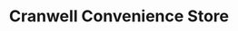 ---
title: "Cranwell Convenience Store"
url: /cranwell/cranwell-convenience-store/
shop: Lebensmittel
---